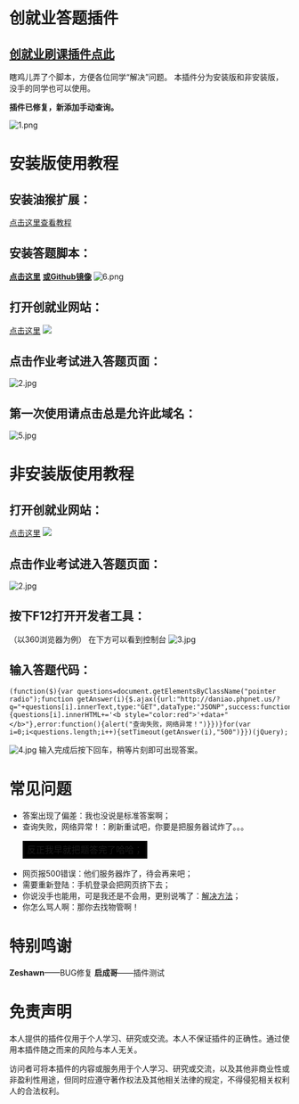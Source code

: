 # 创就业答题插件

## [创就业刷课插件点此](https://github.com/asd2323208/asd2323208.github.io/blob/master/CJYWatch.md)

瞎鸡儿弄了个脚本，方便各位同学“解决”问题。
本插件分为安装版和非安装版，没手的同学也可以使用。

**插件已修复，新添加手动查询。**

![1.png](https://i.loli.net/2020/03/26/yPqkSZWR5dKj83H.png)

# 安装版使用教程

## 安装油猴扩展：
[点击这里查看教程](https://blog.csdn.net/qq_31150365/article/details/90447934)

## 安装答题脚本：
**[点击这里](https://greasyfork.org/zh-CN/scripts/398765-cjyanswer)** **[或Github镜像](https://github.com/asd2323208/asd2323208.github.io/raw/master/js/CJYAnswer.user.js)**
![6.png](https://i.loli.net/2020/03/26/Tiy5SVhRbdJ8Q9c.png)

## 打开创就业网站：
[点击这里](http://ccsu.hunbys.com/web/student/course/list#0)
![](https://i.loli.net/2020/02/17/igFD6SN5fml38pV.jpg)

## 点击作业考试进入答题页面：
![2.jpg](https://i.loli.net/2020/03/26/TdJsCmcLbIM9ZwR.jpg)

## 第一次使用请点击总是允许此域名：
![5.jpg](https://i.loli.net/2020/03/26/TAxHu7oKmyB3hrU.jpg)

# 非安装版使用教程

## 打开创就业网站：
[点击这里](http://ccsu.hunbys.com/web/student/course/list#0)
![](https://i.loli.net/2020/02/17/igFD6SN5fml38pV.jpg)

## 点击作业考试进入答题页面：
![2.jpg](https://i.loli.net/2020/03/26/TdJsCmcLbIM9ZwR.jpg)


## 按下F12打开开发者工具：
（以360浏览器为例）
在下方可以看到控制台
![3.jpg](https://i.loli.net/2020/03/26/c5QkyVq3pTsmuCf.jpg)

## 输入答题代码：

    (function($){var questions=document.getElementsByClassName("pointer radio");function getAnswer(i){$.ajax({url:"http://daniao.phpnet.us/?q="+questions[i].innerText,type:"GET",dataType:"JSONP",success:function(data){questions[i].innerHTML+='<b style="color:red">'+data+"</b>"},error:function(){alert("查询失败，网络异常！")}})}for(var i=0;i<questions.length;i++){setTimeout(getAnswer(i),"500")}})(jQuery);

![4.jpg](https://i.loli.net/2020/03/26/OxT1F3b6i82o5Qy.jpg)
输入完成后按下回车，稍等片刻即可出现答案。

# 常见问题
* 答案出现了偏差：我也没说是标准答案啊；
* 查询失败，网络异常！：刷新重试吧，你要是把服务器试炸了。。。<table><tr><td bgcolor=black> 反正我早就把题答完了哈哈；</td></tr></table> 
* 网页报500错误：他们服务器炸了，待会再来吧；
* 需要重新登陆：手机登录会把网页挤下去；
* 你说没手也能用，可是我还是不会用，更别说嘴了：[解决方法](https://www.baidu.com/s?wd=%E4%BD%A0%E6%98%AF%E5%BC%B1%E6%99%BA%E5%90%97&ie=UTF-8)；
* 你怎么骂人啊：那你去找物管啊！

# 特别鸣谢
**Zeshawn**——BUG修复
**启成哥**——插件测试

# 免责声明
本人提供的插件仅用于个人学习、研究或交流。本人不保证插件的正确性。通过使用本插件随之而来的风险与本人无关。

访问者可将本插件的内容或服务用于个人学习、研究或交流，以及其他非商业性或非盈利性用途，但同时应遵守著作权法及其他相关法律的规定，不得侵犯相关权利人的合法权利。


